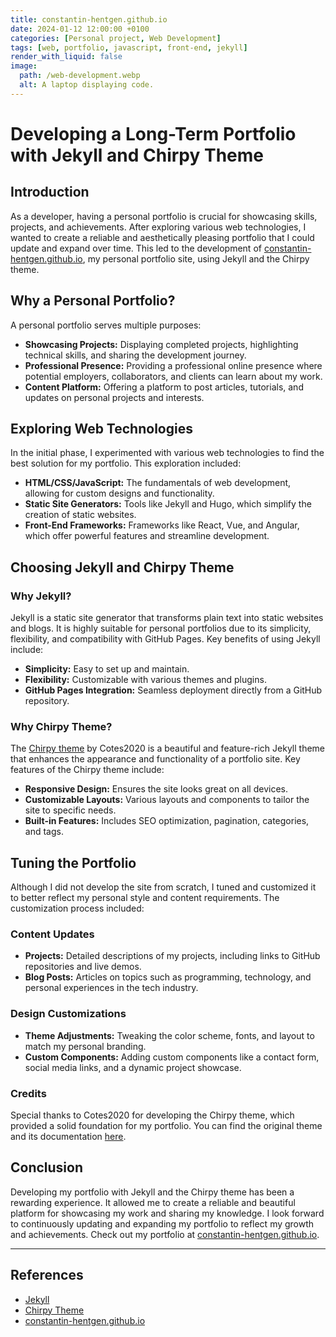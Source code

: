 ```yaml
---
title: constantin-hentgen.github.io
date: 2024-01-12 12:00:00 +0100
categories: [Personal project, Web Development]
tags: [web, portfolio, javascript, front-end, jekyll]
render_with_liquid: false
image:
  path: /web-development.webp
  alt: A laptop displaying code.
---
```


# Developing a Long-Term Portfolio with Jekyll and Chirpy Theme

## Introduction

As a developer, having a personal portfolio is crucial for showcasing skills, projects, and achievements. After exploring various web technologies, I wanted to create a reliable and aesthetically pleasing portfolio that I could update and expand over time. This led to the development of [constantin-hentgen.github.io](https://constantin-hentgen.github.io/), my personal portfolio site, using Jekyll and the Chirpy theme.

## Why a Personal Portfolio?

A personal portfolio serves multiple purposes:

- **Showcasing Projects:** Displaying completed projects, highlighting technical skills, and sharing the development journey.
- **Professional Presence:** Providing a professional online presence where potential employers, collaborators, and clients can learn about my work.
- **Content Platform:** Offering a platform to post articles, tutorials, and updates on personal projects and interests.

## Exploring Web Technologies

In the initial phase, I experimented with various web technologies to find the best solution for my portfolio. This exploration included:

- **HTML/CSS/JavaScript:** The fundamentals of web development, allowing for custom designs and functionality.
- **Static Site Generators:** Tools like Jekyll and Hugo, which simplify the creation of static websites.
- **Front-End Frameworks:** Frameworks like React, Vue, and Angular, which offer powerful features and streamline development.

## Choosing Jekyll and Chirpy Theme

### Why Jekyll?

Jekyll is a static site generator that transforms plain text into static websites and blogs. It is highly suitable for personal portfolios due to its simplicity, flexibility, and compatibility with GitHub Pages. Key benefits of using Jekyll include:

- **Simplicity:** Easy to set up and maintain.
- **Flexibility:** Customizable with various themes and plugins.
- **GitHub Pages Integration:** Seamless deployment directly from a GitHub repository.

### Why Chirpy Theme?

The [Chirpy theme](https://github.com/cotes2020/jekyll-theme-chirpy) by Cotes2020 is a beautiful and feature-rich Jekyll theme that enhances the appearance and functionality of a portfolio site. Key features of the Chirpy theme include:

- **Responsive Design:** Ensures the site looks great on all devices.
- **Customizable Layouts:** Various layouts and components to tailor the site to specific needs.
- **Built-in Features:** Includes SEO optimization, pagination, categories, and tags.

## Tuning the Portfolio

Although I did not develop the site from scratch, I tuned and customized it to better reflect my personal style and content requirements. The customization process included:

### Content Updates

- **Projects:** Detailed descriptions of my projects, including links to GitHub repositories and live demos.
- **Blog Posts:** Articles on topics such as programming, technology, and personal experiences in the tech industry.

### Design Customizations

- **Theme Adjustments:** Tweaking the color scheme, fonts, and layout to match my personal branding.
- **Custom Components:** Adding custom components like a contact form, social media links, and a dynamic project showcase.

### Credits

Special thanks to Cotes2020 for developing the Chirpy theme, which provided a solid foundation for my portfolio. You can find the original theme and its documentation [here](https://github.com/cotes2020/jekyll-theme-chirpy).

## Conclusion

Developing my portfolio with Jekyll and the Chirpy theme has been a rewarding experience. It allowed me to create a reliable and beautiful platform for showcasing my work and sharing my knowledge. I look forward to continuously updating and expanding my portfolio to reflect my growth and achievements. Check out my portfolio at [constantin-hentgen.github.io](https://constantin-hentgen.github.io/).

---

## References

- [Jekyll](https://jekyllrb.com/)
- [Chirpy Theme](https://github.com/cotes2020/jekyll-theme-chirpy)
- [constantin-hentgen.github.io](https://constantin-hentgen.github.io/)
